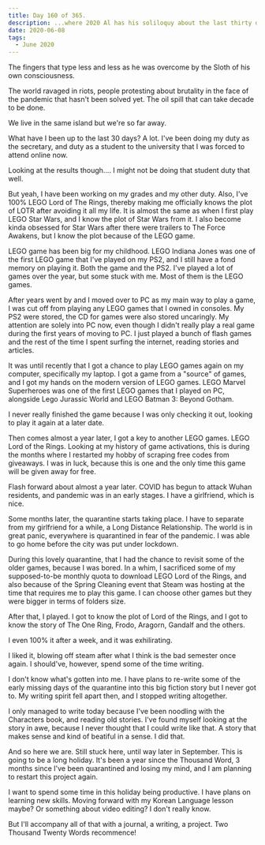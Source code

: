 ```yaml
---
title: Day 160 of 365.
description: ...where 2020 Al has his soliloquy about the last thirty days that he was gone, including class duty, LEGO games, and tried to recommence the project.
date: 2020-06-08
tags:
  - June 2020
---
```


The fingers that type less and less as he was overcome by the Sloth of his own consciousness.

The world ravaged in riots, people protesting about brutality in the face of the pandemic that hasn't been solved yet. The oil spill that can take decade to be done.

We live in the same island but we're so far away.

What have I been up to the last 30 days? A lot. I've been doing my duty as the secretary, and duty as a student to the university that I was forced to attend online now. 

Looking at the results though.... I might not be doing that student duty that well.

But yeah, I have been working on my grades and my other duty. Also, I've 100% LEGO Lord of The Rings, thereby making me officially knows the plot of LOTR after avoiding it all my life. It is almost the same as when I first play LEGO Star Wars, and I know the plot of Star Wars from it. I also become kinda obsessed for Star Wars after there were trailers to The Force Awakens, but I know the plot because of the LEGO game.

LEGO game has been big for my childhood. LEGO Indiana Jones was one of the first LEGO game that I've played on my PS2, and I still have a fond memory on playing it. Both the game and the PS2. I've played a lot of games over the year, but some stuck with me. Most of them is the LEGO games.

After years went by and I moved over to PC as my main way to play a game, I was cut off from playing any LEGO games that I owned in consoles. My PS2 were stored, the CD for games were also stored uncaringly. My attention are solely into PC now, even though I didn't really play a real game during the first years of moving to PC. I just played a bunch of flash games and the rest of the time I spent surfing the internet, reading stories and articles.

It was until recently that I got a chance to play LEGO games again on my computer, specifically my laptop. I got a game from a "source" of games, and I got my hands on the modern version of LEGO games. LEGO Marvel Superheroes was one of the first LEGO games that I played on PC, alongside Lego Jurassic World and LEGO Batman 3: Beyond Gotham.

I never really finished the game because I was only checking it out, looking to play it again at a later date. 

Then comes almost a year later, I got a key to another LEGO games. LEGO Lord of the Rings. Looking at my history of game activations, this is during the months where I restarted my hobby of scraping free codes from giveaways. I was in luck, because this is one and the only time this game will be given away for free.

Flash forward about almost a year later. COVID has begun to attack Wuhan residents, and pandemic was in an early stages. I have a girlfriend, which is nice.

Some months later, the quarantine starts taking place. I have to separate from my girlfriend for a while, a Long Distance Relationship. The world is in great panic, everywhere is quarantined in fear of the pandemic. I was able to go home before the city was put under lockdown.

During this lovely quarantine, that I had the chance to revisit some of the older games, because I was bored. In a whim, I sacrificed some of my supposed-to-be monthly quota to download LEGO Lord of the Rings, and also because of the Spring Cleaning event that Steam was hosting at the time that requires me to play this game. I can choose other games but they were bigger in terms of folders size.

After that, I played. I got to know the plot of Lord of the Rings, and I got to know the story of The One Ring, Frodo, Aragorn, Gandalf and the others.

I even 100% it after a week, and it was exhilirating.

I liked it, blowing off steam after what I think is the bad semester once again. I should've, however, spend some of the time writing.

I don't know what's gotten into me. I have plans to re-write some of the early missing days of the quarantine into this big fiction story but I never got to. My writing spirit fell apart then, and I stopped writing altogether.

I only managed to write today because I've been noodling with the Characters book, and reading old stories. I've found myself looking at the story in awe, because I never thought that I could write like that. A story that makes sense and kind of beatiful in a sense. I did that.

And so here we are. Still stuck here, until way later in September. This is going to be a long holiday. It's been a year since the Thousand Word, 3 months since I've been quarantined and losing my mind, and I am planning to restart this project again. 

I want to spend some time in this holiday being productive. I have plans on learning new skills. Moving forward with my Korean Language lesson maybe? Or something about video editing? I don't really know.

But I'll accompany all of that with a journal, a writing, a project. Two Thousand Twenty Words recommence!

